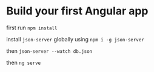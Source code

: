 #  Build your first Angular app


first run `npm install`

install `json-server` globally using `npm i -g json-server`

then `json-server --watch db.json`

then `ng serve`
